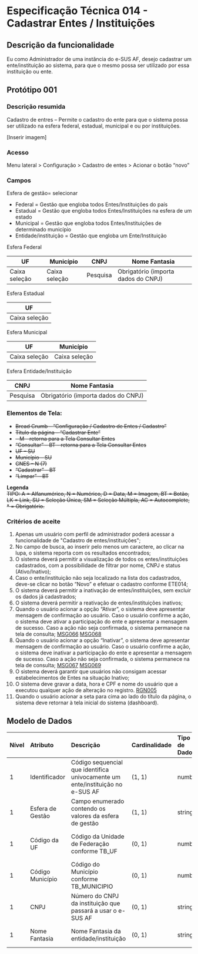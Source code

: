 # Especificação Técnica 014 - Cadastrar Entes / Instituições

## Descrição da funcionalidade <!-- Dúvida: É só "Descrição", "Funcionalidade" ou "Descrição de funcionalidade"? -->
Eu como Administrador de uma instância do e-SUS AF, desejo cadastrar um ente/instituição ao sistema, para que o mesmo possa ser utilizado por essa instituição ou ente. 

## Protótipo 001

### Descrição resumida

Cadastro de entres – Permite o cadastro do ente para que o sistema possa ser utilizado na esfera federal, estadual, municipal e ou por instituições. 

[Inserir imagem] <!-- [Protótipo Adobe XD](https://xd.adobe.com/view/73019e8a-bbd1-40fe-9f30-14e5c4740fe1-2652/) -->

### Acesso
Menu lateral > Configuração > Cadastro de entes > Acionar o botão “novo”

### Campos

Esfera de gestão= selecionar

* Federal = Gestão que engloba todos Entes/Instituições do país
* Estadual = Gestão que engloba todos Entes/Instituições na esfera de um estado
* Municipal = Gestão que engloba todos Entes/Instituições de determinado município
* Entidade/instituição = Gestão que engloba um Ente/Instituição

Esfera Federal
<!-- DÚVIDA: "Caixa seleção"-->
|UF|Município|CNPJ|Nome Fantasia|
|--|---------|----|-------------|
|Caixa seleção|Caixa seleção|Pesquisa|Obrigatório (importa dados do CNPJ)|

Esfera Estadual

|UF|
|--|
|Caixa seleção|

Esfera Municipal

|UF|Município|
|--|---------|
|Caixa seleção|Caixa seleção|

Esfera Entidade/Instituição

|CNPJ|Nome Fantasia|
|----|-------------|
|Pesquisa|Obrigatório (importa dados do CNPJ)|


### Elementos de Tela: <!--Texto tachado é para apagar? -->
* ~~Bread Crumb – “Configuração / Cadastro de Entes / Cadastro”~~
* ~~Título da página – “Cadastrar Ente”~~
* ~~– M - retorna para a Tela Consultar Entes~~
* ~~“Consultar” – BT - retorna para a Tela Consultar Entes~~
* ~~UF – SU~~
* ~~Município – SU~~
* ~~CNES – N (7)~~
* ~~“Cadastrar” – BT~~
* ~~“Limpar” – BT~~

**Legenda**  
~~TIPO: A = Alfanumérico, N = Numérico, D = Data, M = Imagem, BT = Botão, LK = Link, SU = Seleção Única, SM = Seleção Múltipla, AC = Autocomplete, * = Obrigatório.~~

### Critérios de aceite <!-- Revisar as MSG do 7, 8 e 10 -->

1. Apenas um usuário com perfil de administrador poderá acessar a funcionalidade de "Cadastro de entes/instituições"; 
2. No campo de busca, ao inserir pelo menos um caractere, ao clicar na lupa, o sistema reporta com os resultados encontrados; 
3. O sistema deverá permitir a visualização de todos os entes/instituições cadastrados, com a possibilidade de filtrar por nome, CNPJ e status (Ativo/Inativo);
4. Caso o ente/instituição não seja localizado na lista dos cadastrados, deve-se clicar no botão “Novo” e efetuar o cadastro conforme ETE014; 
5. O sistema deverá permitir a inativação de entes/instituições, sem excluir os dados já cadastrados; 
6. O sistema deverá permitir a reativação de entes/instituições inativos; 
7. Quando o usuário acionar a opção “Ativar”, o sistema deve apresentar mensagem de confirmação ao usuário. Caso o usuário confirme a ação, o sistema deve ativar a participação do ente e apresentar a mensagem de sucesso. Caso a ação não seja confirmada, o sistema permanece na tela de consulta;  [MSG066](DocumentoDeMensagensv2.md#msg066) [MSG068](DocumentoDeMensagensv2.md#msg068)
8. Quando o usuário acionar a opção “Inativar”, o sistema deve apresentar mensagem de confirmação ao usuário. Caso o usuário confirme a ação, o sistema deve inativar a participação do ente e apresentar a mensagem de sucesso. Caso a ação não seja confirmada, o sistema permanece na tela de consulta; [MSG067](DocumentoDeMensagensv2.md#msg067) [MSG069](DocumentoDeMensagensv2.md#msg069) 
9. O sistema deverá garantir que usuários não consigam acessar estabelecimentos de Entes na situação Inativo;
10. O sistema deve gravar a data, hora e CPF e nome do usuário que a executou qualquer ação de alteração no registro. [RGN005](DocumentoDeRegrasv2.md#rgn005) 
11. Quando o usuário acionar a seta para cima ao lado do título da página, o sistema deve retornar à tela inicial do sistema (dashboard). 


## Modelo de Dados

| Nível | Atributo          | Descrição                                                                     | Cardinalidade | Tipo de Dado | Tamanho | Formato / Observação                                                  |
|:------|:------------------|:------------------------------------------------------------------------------|:--------------|:-------------|:--------|:----------------------------------------------------------------------|
| 1     | Identificador     | Código sequencial que identifica univocamente um ente/instituição no e-SUS AF | (1, 1)        | number       | -       | -                                                                     |
| 1     | Esfera de Gestão  | Campo enumerado contendo os valores da esfera de gestão                       | (1, 1)        | string       | 100     | M - Municipal, E - Estadual, F - Federal e I - Entidade / Instituição |
| 1     | Código da UF      | Código da Unidade de Federação conforme TB_UF                                 | (0, 1)        | number       | -       | Código da Unidade da Federação (Obrigatório Para Esfera E / M)        |
| 1     | Código Município  | Código do Município conforme TB_MUNICIPIO                                     | (0, 1)        | number       | -       | Código do município (Obrigatório Para Esfera M)                       |
| 1     | CNPJ              | Número do CNPJ da instituição que passará a usar o e-SUS AF                   | (0, 1)        | string       | 14      | Deve ser obrigatório para Entidades/Instituições                      |
| 1     | Nome Fantasia     | Nome Fantasia da entidade/instituição                                         | (0, 1)        | string       | 120     | Deve ser obrigatório para Entidades/Instituições                      |
